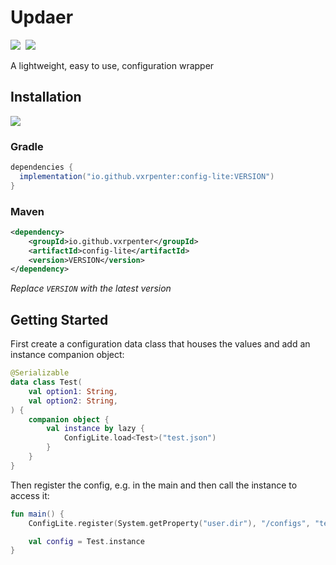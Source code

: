 # Updaer

<a href="https://github.com/Vxrpenter/ConfigLite/blob/master/LICENSE"><img src="https://img.shields.io/github/license/Vxrpenter/Updater?style=flat-square&logo=amazoniam&logoSize=amg&logoColor=forestgreen&label=Licenced%20Under&color=077533"/></a>&nbsp;
<a href="https://vxrpenter.github.io/ConfigLite/"><img src="https://img.shields.io/badge/KDoc-Online-forestgreen?style=flat-square&logo=kotlin&logoSize=amg"/></a>&nbsp;

A lightweight, easy to use, configuration wrapper

## Installation

<a href="https://central.sonatype.com/artifact/io.github.vxrpenter/config-lite"><img src="https://img.shields.io/maven-central/v/io.github.vxrpenter/config-lite?style=flat-square&logo=apachemaven&logoColor=f18800&color=f18800"></a>

### Gradle
```gradle
dependencies {
  implementation("io.github.vxrpenter:config-lite:VERSION")
}
```

### Maven
```xml
<dependency>
    <groupId>io.github.vxrpenter</groupId>
    <artifactId>config-lite</artifactId>
    <version>VERSION</version>
</dependency>
```
*Replace `VERSION` with the latest version*

## Getting Started
First create a configuration data class that houses the values and add an instance companion object:

```kotlin
@Serializable
data class Test(
    val option1: String,
    val option2: String,
) {
    companion object {
        val instance by lazy {
            ConfigLite.load<Test>("test.json")
        }
    }
}
```

Then register the config, e.g. in the main and then call the instance to access it:

```kotlin
fun main() {
    ConfigLite.register(System.getProperty("user.dir"), "/configs", "test.json")

    val config = Test.instance
}
```
